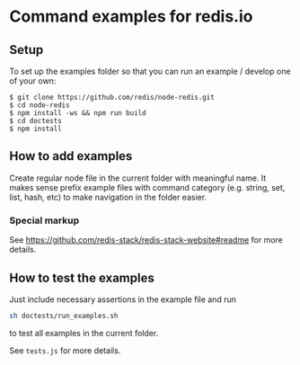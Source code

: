 # Command examples for redis.io

## Setup

To set up the examples folder so that you can run an example / develop one of your own:

```
$ git clone https://github.com/redis/node-redis.git
$ cd node-redis
$ npm install -ws && npm run build
$ cd doctests
$ npm install
```

## How to add examples

Create regular node file in the current folder with meaningful name. It makes sense prefix example files with
command category (e.g. string, set, list, hash, etc) to make navigation in the folder easier.

### Special markup

See https://github.com/redis-stack/redis-stack-website#readme for more details.

## How to test the examples

Just include necessary assertions in the example file and run
```bash
sh doctests/run_examples.sh
```
to test all examples in the current folder.

See `tests.js` for more details.
